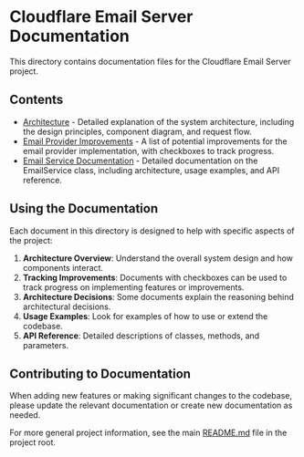 # Cloudflare Email Server Documentation

This directory contains documentation files for the Cloudflare Email Server project.

## Contents

- [Architecture](./architecture.md) - Detailed explanation of the system architecture, including the design principles, component diagram, and request flow.
- [Email Provider Improvements](./email-provider-improvements.md) - A list of potential improvements for the email provider implementation, with checkboxes to track progress.
- [Email Service Documentation](./email-service.md) - Detailed documentation on the EmailService class, including architecture, usage examples, and API reference.

## Using the Documentation

Each document in this directory is designed to help with specific aspects of the project:

1. **Architecture Overview**: Understand the overall system design and how components interact.
2. **Tracking Improvements**: Documents with checkboxes can be used to track progress on implementing features or improvements.
3. **Architecture Decisions**: Some documents explain the reasoning behind architectural decisions.
4. **Usage Examples**: Look for examples of how to use or extend the codebase.
5. **API Reference**: Detailed descriptions of classes, methods, and parameters.

## Contributing to Documentation

When adding new features or making significant changes to the codebase, please update the relevant documentation or create new documentation as needed.

For more general project information, see the main [README.md](../README.md) file in the project root. 